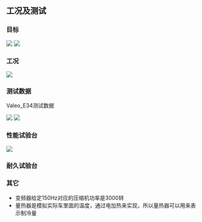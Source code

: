 ## 工况及测试
### 目标
![](https://ddns.smpi.top:10000/md_attachments/Pasted%20image%2020220330161344.png)
![](https://ddns.smpi.top:10000/md_attachments/Pasted%20image%2020220330161331.png)
### 工况
![](https://ddns.smpi.top:10000/md_attachments/Pasted%20image%2020220329101427.png)

### 测试数据
Valeo_E34测试数据

![](https://ddns.smpi.top:10000/md_attachments/Pasted%20image%2020220329101652.png)
![](https://ddns.smpi.top:10000/md_attachments/Pasted%20image%2020220329101849.png)

### 性能试验台
![](https://ddns.smpi.top:10000/md_attachments/Pasted%20image%2020220330160337.png)

### 耐久试验台

### 其它
- 变频器给定150Hz对应的压缩机功率是3000转
- 量热器是模拟实际车里面的温度，通过电加热来实现，所以量热器可以用来表示制冷量
